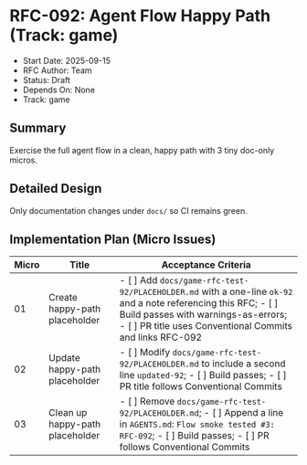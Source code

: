# RFC-092: Agent Flow Happy Path (Track: game)

- Start Date: 2025-09-15
- RFC Author: Team
- Status: Draft
- Depends On: None
- Track: game

## Summary

Exercise the full agent flow in a clean, happy path with 3 tiny doc-only micros.

## Detailed Design

Only documentation changes under `docs/` so CI remains green.

## Implementation Plan (Micro Issues)

| Micro | Title | Acceptance Criteria |
|-------|-------|---------------------|
| 01    | Create happy-path placeholder | - [ ] Add `docs/game-rfc-test-92/PLACEHOLDER.md` with a one-line `ok-92` and a note referencing this RFC; - [ ] Build passes with warnings-as-errors; - [ ] PR title uses Conventional Commits and links RFC-092 |
| 02    | Update happy-path placeholder | - [ ] Modify `docs/game-rfc-test-92/PLACEHOLDER.md` to include a second line `updated-92`; - [ ] Build passes; - [ ] PR title follows Conventional Commits |
| 03    | Clean up happy-path placeholder | - [ ] Remove `docs/game-rfc-test-92/PLACEHOLDER.md`; - [ ] Append a line in `AGENTS.md`: `Flow smoke tested #3: RFC-092`; - [ ] Build passes; - [ ] PR follows Conventional Commits |


